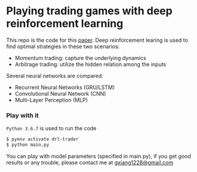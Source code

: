 
# **Playing trading games with deep reinforcement learning**

This repo is the code for this [paper](https://arxiv.org/abs/1803.03916). Deep reinforcement learing is used to find optimal strategies in these two scenarios:
* Momentum trading: capture the underlying dynamics
* Arbitrage trading: utilize the hidden relation among the inputs

Several neural networks are compared: 
* Recurrent Neural Networks (GRU/LSTM)
* Convolutional Neural Network (CNN)
* Multi-Layer Perception (MLP)

### Play with it

`Python 3.6.7` is used to run the code

```bash
$ pyenv activate drl-trader
$ python main.py
```

You can play with model parameters (specified in main.py), if you get good results or any trouble, please contact me at gxiang1228@gmail.com
